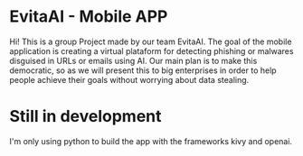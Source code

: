 # EvitaAI - Mobile APP
Hi! This is a group Project made by our team EvitaAI.
The goal of the mobile application is creating a virtual plataform for detecting phishing or malwares disguised in URLs or emails using AI. Our main plan is to make this democratic, so as we will present this to big enterprises in order to help people achieve their goals without worrying about data stealing.

# Still in development
I'm only using python to build the app with the frameworks kivy and openai.

